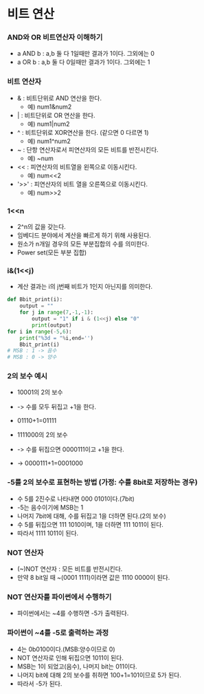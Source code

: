 # 비트 연산
### AND와 OR 비트연산자 이해하기
* a AND b : a,b 둘 다 1일때만 결과가 1이다. 그외에는 0
* a OR b : a,b 둘 다 0일때만 결과가 1이다. 그외에는 1
### 비트 연산자
* & : 비트단위로 AND 연산을 한다.
  * 예) num1&num2
* | : 비트단위로 OR 연산을 한다.
  * 예) num1|num2
* ^ : 비트단위로 XOR연산을 한다. (같으면 0 다르면 1)
  * 예) num1^num2
* ~ : 단항 연산자로서 피연산자의 모든 비트를 반전시킨다.
  * 예) ~num
* << : 피연산자의 비트열을 왼쪽으로 이동시킨다.
  * 예) num<<2
* '>>' : 피연산자의 비트 열을 오른쪽으로 이동시킨다.
  * 예) num>>2
### 1<<n
* 2^n의 값을 갖는다.
* 임베디드 분야에서 계산을 빠르게 하기 위해 사용된다.
* 원소가 n개일 경우의 모든 부분집합의 수를 의미한다.
* Power set(모든 부분 집합)
### i&(1<<j)
* 계산 결과는 i의 j번째 비트가 1인지 아닌지를 의미한다.
```py
def Bbit_print(i):
    output = ""
    for j in range(7,-1,-1):
        output = "1" if i & (1<<j) else "0"
        print(output)
for i in range(-5,6):
    print("%3d = "%i,end='')
    Bbit_print(i)
# MSB : 1 -> 음수
# MSB : 0 -> 양수
```
### 2의 보수 예시
* 10001의 2의 보수
* -> 수를 모두 뒤집고 +1을 한다.
* 01110+1=01111

* 1111000의 2의 보수
* -> 수를 뒤집으면 0000111이고 +1을 한다.
* -> 0000111+1=0001000
### -5를 2의 보수로 표현하는 방법 (가정: 수를 8bit로 저장하는 경우)
* 수 5를 2진수로 나타내면 000 0101이다.(7bit)
* -5는 음수이기에 MSB는 1
* 나머지 7bit에 대해, 수를 뒤집고 1을 더하면 된다.(2의 보수)
* 수 5를 뒤집으면 111 1010이며, 1을 더하면 111 1011이 된다.
* 따라서 1111 1011이 된다.
### NOT 연산자
* (~)NOT 연산자 : 모든 비트를 반전시킨다.
* 만약 8 bit일 때 ~(0001 1111)이라면 값은 1110 0000이 된다.
### NOT 연산자를 파이썬에서 수행하기
* 파이썬에서는 ~4를 수행하면 -5가 출력된다.
### 파이썬이 ~4를 -5로 출력하는 과정
* 4는 0b0100이다.(MSB:양수이므로 0)
* NOT 연산자로 인해 뒤집으면 1011이 된다.
* MSB는 1이 되었고(음수), 나머지 bit는 011이다.
* 나머지 bit에 대해 2의 보수를 취하면 100+1=101이므로 5가 된다.
* 따라서 -5가 된다.
